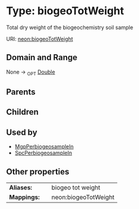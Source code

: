 
# Type: biogeoTotWeight


Total dry weight of the biogeochemistry soil sample

URI: [neon:biogeoTotWeight](https://data.neonscience.org/biogeoTotWeight)


## Domain and Range

None ->  <sub>OPT</sub> [Double](types/Double.md)

## Parents


## Children


## Used by

 * [MgpPerbiogeosampleIn](MgpPerbiogeosampleIn.md)
 * [SpcPerbiogeosampleIn](SpcPerbiogeosampleIn.md)

## Other properties

|  |  |  |
| --- | --- | --- |
| **Aliases:** | | biogeo tot weight |
| **Mappings:** | | neon:biogeoTotWeight |


